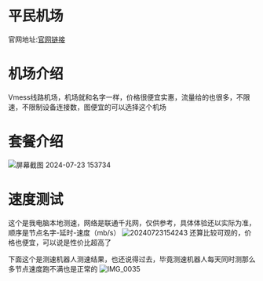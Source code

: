 # 平民机场
官网地址:[官网链接](https://平民机场.com/)

# 机场介绍
Vmess线路机场，机场就和名字一样，价格很便宜实惠，流量给的也很多，不限速，不限制设备连接数，图便宜的可以选择这个机场

# 套餐介绍
![屏幕截图 2024-07-23 153734](https://github.com/user-attachments/assets/6daf3769-b76a-46bb-9e21-acacbcc5ae22)

# 速度测试
这个是我电脑本地测速，网络是联通千兆网，仅供参考，具体体验还以实际为准，顺序是节点名字-延时-速度（mb/s）
![20240723154243](https://github.com/user-attachments/assets/d973d2ef-e737-49d9-a207-14c2471d3278)
还算比较可观的，价格也便宜，可以说是性价比超高了

下面这个是测速机器人测速结果，也还说得过去，毕竟测速机器人每天同时测那么多节点速度跑不满也是正常的
![IMG_0035](https://github.com/user-attachments/assets/1ce0b079-6b24-41dd-ac6c-1d16f37e4698)


